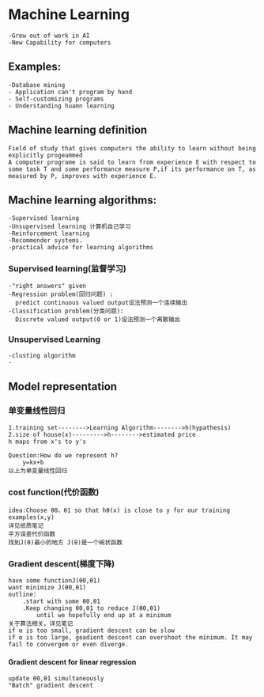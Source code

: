 # Machine Learning
    -Grew out of work in AI
    -New Capability for computers
## Examples:
    -Database mining
    - Application can't program by hand
    - Self-customizing programs
    - Understanding huamn learning
## Machine learning definition
    Field of study that gives computers the ability to learn without being explicitly progeammed
    A computer programe is said to learn from experience E with respect to some task T and some performance measure P,if its performance on T, as measured by P, improves with experience E.
##  Machine learning algorithms:
    -Supervised learning
    -Unsupervised learning 计算机自己学习
    -Reinforcement learning
    -Recommender systems.
    -practical advice for learning algorithms
### Supervised learning(监督学习)
    -"right answers" given
    -Regression problem(回归问题) :
      predict continuous valued output设法预测一个连续输出
    -Classification problem(分类问题):
      Discrete valued output(0 or 1)设法预测一个离散输出
### Unsupervised Learning
    -clusting algorithm
    -
## Model representation
### 单变量线性回归
    1.training set-------->Learning Algorithm-------->h(hypathesis)
    2.size of house(x)--------->h-------->estimated price
    h maps from x's to y's
    
    Question:How do we represent h?
        y=kx+b
    以上为单变量线性回归
### cost function(代价函数)
    idea:Choose θ0，θ1 so that hθ(x) is close to y for our training examples(x,y)
    详见纸质笔记   
    平方误差代价函数
    找到J(θ)最小的地方 J(θ)是一个碗状函数
### Gradient descent(梯度下降)
    have some functionJ(θ0,θ1)
    want minimize J(θ0,θ1)
    outline:
        .start with some θ0,θ1
        .Keep changing θ0,θ1 to reduce J(θ0,θ1)
            until we hopefully end up at a minimum
    关于算法相关，详见笔记
    if α is too small, gradient descent can be slow
    if α is too large, geadient descent can overshoot the minimum. It may fail to convergem or even diverge.
#### Gradient descent for linear regression
    update θ0,θ1 simultaneously
    "Batch" gradient descent
    
